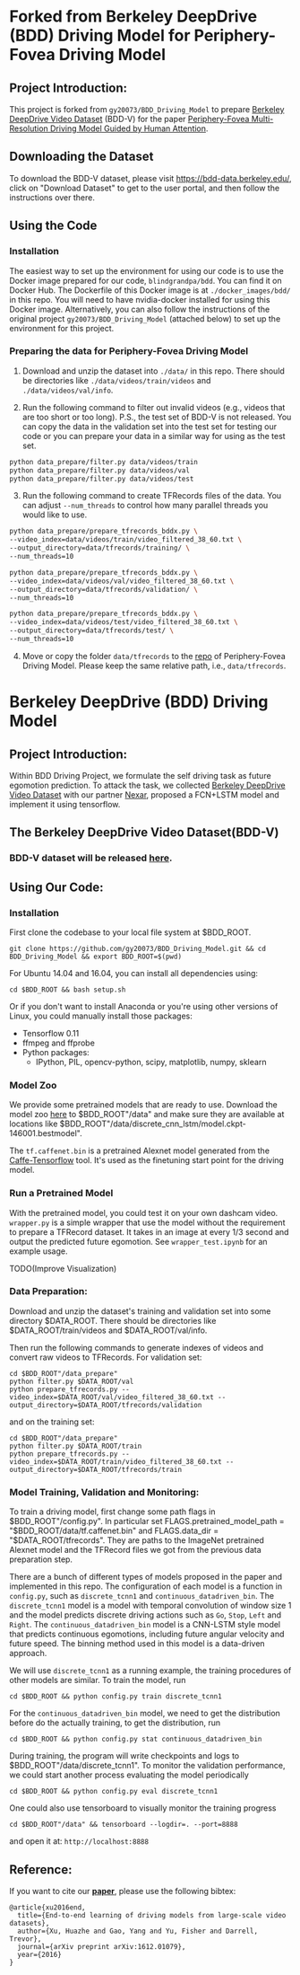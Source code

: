# Forked from Berkeley DeepDrive (BDD) Driving Model for Periphery-Fovea Driving Model
## Project Introduction:
This project is forked from `gy20073/BDD_Driving_Model` to prepare [Berkeley DeepDrive Video Dataset](https://bdd-data.berkeley.edu/) (BDD-V) for the paper [Periphery-Fovea Multi-Resolution Driving Model Guided by Human Attention](https://arxiv.org/abs/1903.09950).

## Downloading the Dataset
To download the BDD-V dataset, please visit https://bdd-data.berkeley.edu/, click on "Download Dataset" to get to the user portal, and then follow the instructions over there.

## Using the Code
### Installation
The easiest way to set up the environment for using our code is to use the Docker image prepared for our code, `blindgrandpa/bdd`. You can find it on Docker Hub. The Dockerfile of this Docker image is at `./docker_images/bdd/` in this repo. You will need to have nvidia-docker installed for using this Docker image. Alternatively, you can also follow the instructions of the original project `gy20073/BDD_Driving_Model` (attached below) to set up the environment for this project.

### Preparing the data for Periphery-Fovea Driving Model
1. Download and unzip the dataset into `./data/` in this repo. There should be directories like `./data/videos/train/videos` and `./data/videos/val/info`.

2. Run the following command to filter out invalid videos (e.g., videos that are too short or too long). P.S., the test set of BDD-V is not released. You can copy the data in the validation set into the test set for testing our code or you can prepare your data in a similar way for using as the test set.
```bash
python data_prepare/filter.py data/videos/train
python data_prepare/filter.py data/videos/val
python data_prepare/filter.py data/videos/test
```

3. Run the following command to create TFRecords files of the data. You can adjust `--num_threads` to control how many parallel threads you would like to use.
```bash
python data_prepare/prepare_tfrecords_bddx.py \
--video_index=data/videos/train/video_filtered_38_60.txt \
--output_directory=data/tfrecords/training/ \
--num_threads=10

python data_prepare/prepare_tfrecords_bddx.py \
--video_index=data/videos/val/video_filtered_38_60.txt \
--output_directory=data/tfrecords/validation/ \
--num_threads=10

python data_prepare/prepare_tfrecords_bddx.py \
--video_index=data/videos/test/video_filtered_38_60.txt \
--output_directory=data/tfrecords/test/ \
--num_threads=10
```

4. Move or copy the folder `data/tfrecords` to the [repo](https://github.com/pascalxia/periphery_fovea_driving) of Periphery-Fovea Driving Model. Please keep the same relative path, i.e., `data/tfrecords`.




# Berkeley DeepDrive (BDD) Driving Model
## Project Introduction:

Within BDD Driving Project, we formulate the self driving task as future egomotion prediction.
To attack the task, we collected [Berkeley DeepDrive Video Dataset](https://goo.gl/forms/7XThUcjpGALkqxFU2) with our partner [Nexar](https://www.getnexar.com/),
proposed a FCN+LSTM model and implement it using tensorflow.

## The Berkeley DeepDrive Video Dataset(BDD-V)

### BDD-V dataset will be released [here](http://data-bdd.berkeley.edu).  

## Using Our Code:
### Installation
First clone the codebase to your local file system at $BDD_ROOT.
```
git clone https://github.com/gy20073/BDD_Driving_Model.git && cd BDD_Driving_Model && export BDD_ROOT=$(pwd)
```
For Ubuntu 14.04 and 16.04, you can install all dependencies using:
```
cd $BDD_ROOT && bash setup.sh
```
Or if you don't want to install Anaconda or you're using other versions of Linux, you could manually install those packages:

- Tensorflow 0.11
- ffmpeg and ffprobe
- Python packages:
    * IPython, PIL, opencv-python, scipy, matplotlib, numpy, sklearn

### Model Zoo
We provide some pretrained models that are ready to use. Download the model zoo [here](https://drive.google.com/drive/folders/0B7pFVHKojiewM3A4azZmOV9SYkk?usp=sharing) to $BDD_ROOT"/data" and make sure they are available at locations like $BDD_ROOT"/data/discrete_cnn_lstm/model.ckpt-146001.bestmodel".

The `tf.caffenet.bin` is a pretrained Alexnet model generated from the [Caffe-Tensorflow](https://github.com/ethereon/caffe-tensorflow) tool. It's used as the finetuning start point for the driving model.
### Run a Pretrained Model
With the pretrained model, you could test it on your own dashcam video. `wrapper.py` is a simple wrapper that use the model without the requirement to prepare a TFRecord dataset. It takes in an image at every 1/3 second and output the predicted future egomotion. See `wrapper_test.ipynb` for an example usage.

TODO(Improve Visualization)

### Data Preparation:
Download and unzip the dataset's training and validation set into some directory $DATA_ROOT. There should be directories like $DATA_ROOT/train/videos and $DATA_ROOT/val/info.

Then run the following commands to generate indexes of videos and convert raw videos to TFRecords. For validation set:
```
cd $BDD_ROOT"/data_prepare"
python filter.py $DATA_ROOT/val
python prepare_tfrecords.py --video_index=$DATA_ROOT/val/video_filtered_38_60.txt --output_directory=$DATA_ROOT/tfrecords/validation
```
and on the training set:
```
cd $BDD_ROOT"/data_prepare"
python filter.py $DATA_ROOT/train
python prepare_tfrecords.py --video_index=$DATA_ROOT/train/video_filtered_38_60.txt --output_directory=$DATA_ROOT/tfrecords/train
```

### Model Training, Validation and Monitoring:
To train a driving model, first change some path flags in $BDD_ROOT"/config.py". In particular set FLAGS.pretrained_model_path = "$BDD_ROOT/data/tf.caffenet.bin" and FLAGS.data_dir = "$DATA_ROOT/tfrecords". They are paths to the ImageNet pretrained Alexnet model and the TFRecord files we got from the previous data preparation step.

There are a bunch of different types of models proposed in the paper and implemented in this repo. The configuration of each model is a function in `config.py`, such as `discrete_tcnn1` and `continuous_datadriven_bin`. The `discrete_tcnn1` model is a model with temporal convolution of window size 1 and the model predicts discrete driving actions such as `Go`, `Stop`, `Left` and `Right`. The `continuous_datadriven_bin` model is a CNN-LSTM style model that predicts continuous egomotions, including future angular velocity and future speed. The binning method used in this model is a data-driven approach.

We will use `discrete_tcnn1` as a running example, the training procedures of other models are similar. To train the model, run
```
cd $BDD_ROOT && python config.py train discrete_tcnn1
```
For the `continuous_datadriven_bin` model, we need to get the distribution before do the actually training, to get the distribution, run
```
cd $BDD_ROOT && python config.py stat continuous_datadriven_bin
```
During training, the program will write checkpoints and logs to $BDD_ROOT"/data/discrete_tcnn1". To monitor the validation performance, we could start another process evaluating the model periodically
```
cd $BDD_ROOT && python config.py eval discrete_tcnn1
```
One could also use tensorboard to visually monitor the training progress
```
cd $BDD_ROOT"/data" && tensorboard --logdir=. --port=8888
```
and open it at: `http://localhost:8888`


## Reference:
If you want to cite our [**paper**](https://arxiv.org/pdf/1612.01079.pdf), please use the following bibtex:
```
@article{xu2016end,
  title={End-to-end learning of driving models from large-scale video datasets},
  author={Xu, Huazhe and Gao, Yang and Yu, Fisher and Darrell, Trevor},
  journal={arXiv preprint arXiv:1612.01079},
  year={2016}
}
```
